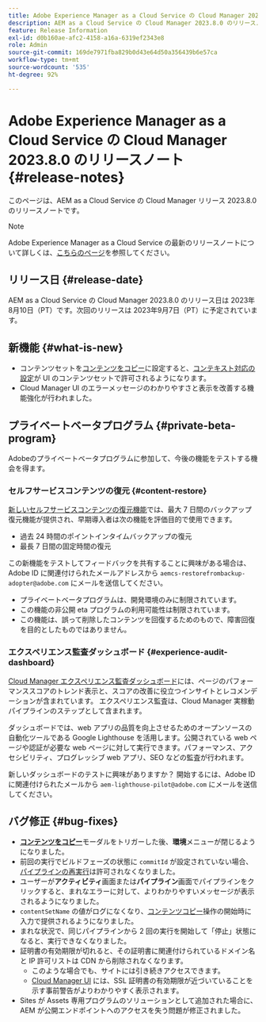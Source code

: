 ```yaml
---
title: Adobe Experience Manager as a Cloud Service の Cloud Manager 2023.8.0 のリリースノート
description: AEM as a Cloud Service の Cloud Manager 2023.8.0 のリリースノート。
feature: Release Information
exl-id: d0b160ae-afc2-4158-a16a-6319ef2343e8
role: Admin
source-git-commit: 169de7971fba829b0d43e64d50a356439b6e57ca
workflow-type: tm+mt
source-wordcount: '535'
ht-degree: 92%

---
```


# Adobe Experience Manager as a Cloud Service の Cloud Manager 2023.8.0 のリリースノート {#release-notes}

このページは、AEM as a Cloud Service の Cloud Manager リリース 2023.8.0 のリリースノートです。

>[!NOTE]
>
>Adobe Experience Manager as a Cloud Service の最新のリリースノートについて詳しくは、[こちらのページ](/help/release-notes/release-notes-cloud/release-notes-current.md)を参照してください。

## リリース日 {#release-date}

AEM as a Cloud Service の Cloud Manager 2023.8.0 のリリース日は 2023年8月10日（PT）です。次回のリリースは 2023年9月7日（PT）に予定されています。

## 新機能 {#what-is-new}

* コンテンツセットを[コンテンツをコピー](/help/implementing/developing/tools/content-copy.md)に設定すると、[コンテキスト対応の設定](/help/implementing/developing/introduction/configurations.md)が UI のコンテンツセットで許可されるようになります。
* Cloud Manager UI のエラーメッセージのわかりやすさと表示を改善する機能強化が行われました。

## プライベートベータプログラム {#private-beta-program}

Adobeのプライベートベータプログラムに参加して、今後の機能をテストする機会を得ます。

### セルフサービスコンテンツの復元 {#content-restore}

[新しいセルフサービスコンテンツの復元機能](/help/operations/restore.md)では、最大 7 日間のバックアップ復元機能が提供され、早期導入者は次の機能を評価目的で使用できます。

* 過去 24 時間のポイントインタイムバックアップの復元
* 最長 7 日間の固定時間の復元

この新機能をテストしてフィードバックを共有することに興味がある場合は、Adobe ID に関連付けられたメールアドレスから `aemcs-restorefrombackup-adopter@adobe.com` にメールを送信してください。

* プライベートベータプログラムは、開発環境のみに制限されています。
* この機能の非公開 eta プログラムの利用可能性は制限されています。
* この機能は、誤って削除したコンテンツを回復するためのもので、障害回復を目的としたものではありません。

### エクスペリエンス監査ダッシュボード {#experience-audit-dashboard}

[Cloud Manager エクスペリエンス監査ダッシュボード](/help/implementing/cloud-manager/experience-audit-dashboard.md)には、ページのパフォーマンススコアのトレンド表示と、スコアの改善に役立つインサイトとレコメンデーションが含まれています。 エクスペリエンス監査は、Cloud Manager 実稼動パイプラインのステップとして含まれます。

ダッシュボードでは、web アプリの品質を向上させるためのオープンソースの自動化ツールである Google Lighthouse を活用します。公開されている web ページや認証が必要な web ページに対して実行できます。パフォーマンス、アクセシビリティ、プログレッシブ web アプリ、SEO などの監査が行われます。

新しいダッシュボードのテストに興味がありますか？ 開始するには、Adobe ID に関連付けられたメールから `aem-lighthouse-pilot@adobe.com` にメールを送信してください。

## バグ修正 {#bug-fixes}

* **[コンテンツをコピー](/help/implementing/developing/tools/content-copy.md)**&#x200B;モーダルをトリガーした後、**環境**&#x200B;メニューが閉じるようになりました。
* 前回の実行でビルドフェーズの状態に `commitId` が設定されていない場合、[パイプラインの再実行](/help/implementing/cloud-manager/deploy-code.md#reexecute-deployment)は許可されなくなりました。
* ユーザーが&#x200B;**アクティビティ**&#x200B;画面または&#x200B;**パイプライン**&#x200B;画面でパイプラインをクリックすると、まれなエラーに対して、よりわかりやすいメッセージが表示されるようになりました。
* `contentSetName` の値がログになくなり、[コンテンツコピー](/help/implementing/developing/tools/content-copy.md)操作の開始時に入力で提供されるようになりました。
* まれな状況で、同じパイプラインから 2 回の実行を開始して「停止」状態になると、実行できなくなりました。
* 証明書の有効期限が切れると、その証明書に関連付けられているドメイン名と IP 許可リストは CDN から削除されなくなります。
   * このような場合でも、サイトには引き続きアクセスできます。
   * [Cloud Manager UI](/help/implementing/cloud-manager/managing-ssl-certifications/introduction-to-ssl-certificates.md) には、SSL 証明書の有効期限が近づいていることを示す事前警告がよりわかりやすく表示されます。
* Sites が Assets 専用プログラムのソリューションとして追加された場合に、AEM が公開エンドポイントへのアクセスを失う問題が修正されました。
